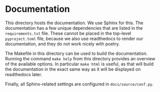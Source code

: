 # Documentation

This directory hosts the documentation. 
We use Sphinx for this.
The documentation has a few unique dependencies that are listed in the `requirements.txt` file.
These cannot be placed in the top-level `pyproject.toml` file, because we also use readthedocs to render our documentation, and they do not work nicely with poetry.

The Makefile in this directory can be used to build the documentation.
Running the command `make help` from this directory provides an overview of the available options.
In particular `make html` is useful, as that will build the documentation in the exact same way as it will be displayed on readthedocs later.

Finally, all Sphinx-related settings are configured in `docs/source/conf.py`.
